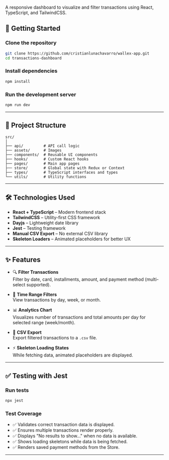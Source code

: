 A responsive dashboard to visualize and filter transactions using React, TypeScript, and TailwindCSS.

## 🚀 Getting Started

### Clone the repository
```bash
git clone https://github.com/cristianlunachavarro/wallex-app.git
cd transactions-dashboard
```

### Install dependencies
```bash
npm install
```

### Run the development server
```bash
npm run dev
```

---

## 📁 Project Structure

```
src/
│
├── api/         # API call logic
├── assets/      # Images
├── components/  # Reusable UI components
├── hooks/       # Custom React hooks
├── pages/       # Main app pages
├── store/       # Global state with Redux or Context
├── types/       # TypeScript interfaces and types
└── utils/       # Utility functions
```

---

## 🛠️ Technologies Used

- **React + TypeScript** – Modern frontend stack
- **TailwindCSS** – Utility-first CSS framework
- **Dayjs** – Lightweight date library
- **Jest** – Testing framework
- **Manual CSV Export** – No external CSV library
- **Skeleton Loaders** – Animated placeholders for better UX

---

## ✨ Features

- 🔍 **Filter Transactions**  
  Filter by date, card, installments, amount, and payment method (multi-select supported).

- 📅 **Time Range Filters**  
  View transactions by day, week, or month.

- 📊 **Analytics Chart**  
  Visualizes number of transactions and total amounts per day for selected range (week/month).

- 📁 **CSV Export**  
  Export filtered transactions to a `.csv` file.

- ⚡ **Skeleton Loading States**  
  While fetching data, animated placeholders are displayed.

---

## ✅ Testing with Jest

### Run tests
```bash
npx jest
```

### Test Coverage

- ✅ Validates correct transaction data is displayed.
- ✅ Ensures multiple transactions render properly.
- ✅ Displays "No results to show..." when no data is available.
- ✅ Shows loading skeletons while data is being fetched.
- ✅ Renders saved payment methods from the Store.

---